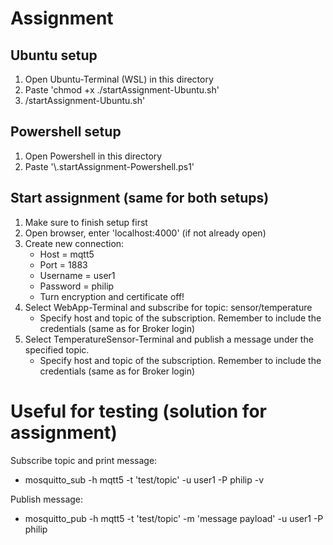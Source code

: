 # Assignment

## Ubuntu setup

1. Open Ubuntu-Terminal (WSL) in this directory
2. Paste 'chmod +x ./startAssignment-Ubuntu.sh'
3. /startAssignment-Ubuntu.sh'

## Powershell setup

1. Open Powershell in this directory
2. Paste '\\.startAssignment-Powershell.ps1'

## Start assignment (same for both setups)

1. Make sure to finish setup first
2. Open browser, enter 'localhost:4000' (if not already open)
3. Create new connection:
   - Host = mqtt5
   - Port = 1883
   - Username = user1
   - Password = philip
   - Turn encryption and certificate off!
4. Select WebApp-Terminal and subscribe for topic: sensor/temperature
   - Specify host and topic of the subscription. Remember to include the credentials (same as for Broker login)
5. Select TemperatureSensor-Terminal and publish a message under the specified topic.
   - Specify host and topic of the subscription. Remember to include the credentials (same as for Broker login)
  

# Useful for testing (solution for assignment)
Subscribe topic and print message: 
- mosquitto_sub -h mqtt5 -t 'test/topic' -u user1 -P philip -v
  
Publish message: 
- mosquitto_pub -h mqtt5 -t 'test/topic' -m 'message payload' -u user1 -P philip 
